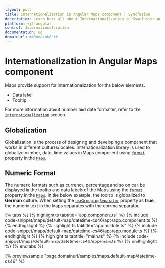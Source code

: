 ```yaml
---
layout: post
title: Internationalization in Angular Maps component | Syncfusion
description: Learn here all about Internationalization in Syncfusion Angular Maps component of Syncfusion Essential JS 2 and more.
platform: ej2-angular
control: Internationalization 
documentation: ug
domainurl: ##DomainURL##
---
```


# Internationalization in Angular Maps component

Maps provide support for internationalization for the below elements.

* Data label
* Tooltip

For more information about number and date formatter, refer to the [`internationalization`](http://ej2.syncfusion.com/documentation/base/intl.html) section.

<!-- markdownlint-disable MD036 -->

## Globalization

Globalization is the process of designing and developing a component that works in different cultures/locales. Internationalization library is used to globalize number, date, time values in Maps component using [`format`](https://ej2.syncfusion.com/angular/documentation/api/maps/mapsModel/#format) property in the [`Maps`](https://ej2.syncfusion.com/angular/documentation/api/maps/mapsModel).

## Numeric Format

The numeric formats such as currency, percentage and so on can be displayed in the tooltip and data labels of the Maps using the [`format`](https://ej2.syncfusion.com/angular/documentation/api/maps/mapsModel/#format) property in the [`Maps`](https://ej2.syncfusion.com/angular/documentation/api/maps/mapsModel). In the below example, the tooltip is globalized to **German** culture. When setting the [`useGroupingSeparator`](https://ej2.syncfusion.com/angular/documentation/api/maps/mapsModel/#usegroupingseparator) property as **true**, the numeric text in the Maps separates with the comma separator.

{% tabs %}
{% highlight ts tabtitle="app.component.ts" %}
{% include code-snippet/maps/default-map/datetime-cs46/app/app.component.ts %}
{% endhighlight %}
{% highlight ts tabtitle="app.module.ts" %}
{% include code-snippet/maps/default-map/datetime-cs46/app/app.module.ts %}
{% endhighlight %}
{% highlight ts tabtitle="main.ts" %}
{% include code-snippet/maps/default-map/datetime-cs46/app/main.ts %}
{% endhighlight %}
{% endtabs %}
  
{% previewsample "page.domainurl/samples/maps/default-map/datetime-cs46" %}